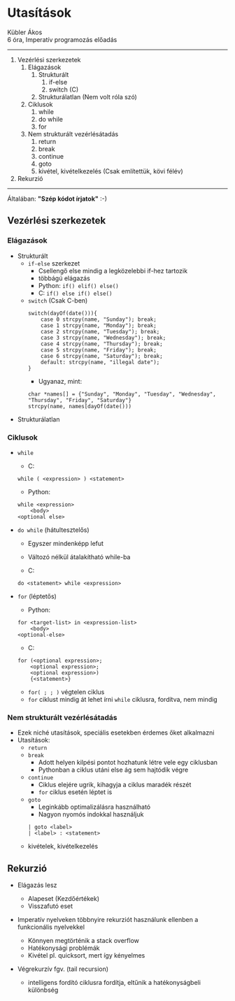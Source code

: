 # Utasítások

Kübler Ákos<br>
6 óra, Imperatív programozás előadás

---
1. Vezérlési szerkezetek
    1. Elágazások
        1. Strukturált
            1. if-else
            2. switch (C)
        2. Strukturálatlan (Nem volt róla szó)
    2. Ciklusok
        1. while
        2. do while
        3. for
    3. Nem strukturált vezérlésátadás
        1. return
        2. break
        3. continue
        4. goto
        5. kivétel, kivételkezelés (Csak említettük, kövi félév)
2. Rekurzió
---

Általában:
__"Szép kódot írjatok"__ :-)

## Vezérlési szerkezetek

### Elágazások
- Strukturált
    - `if-else` szerkezet
        - Csellengő else mindig a legközelebbi if-hez tartozik
        - többágú elágazás
        - Python:
            `if() elif() else()`
        - C:
            `if() else if() else()`
    - `switch` (Csak C-ben)
        ```
        switch(dayOf(date())){
            case 0 strcpy(name, "Sunday"); break;
            case 1 strcpy(name, "Monday"); break;
            case 2 strcpy(name, "Tuesday"); break;
            case 3 strcpy(name, "Wednesday"); break;
            case 4 strcpy(name, "Thursday"); break;
            case 5 strcpy(name, "Friday"); break;
            case 6 strcpy(name, "Saturday"); break;
            default: strcpy(name, "illegal date");
        }
        ```
        - Ugyanaz, mint:
        ```
        char *names[] = {"Sunday", "Monday", "Tuesday", "Wednesday", "Thursday", "Friday", "Saturday"}
        strcpy(name, names[dayOf(date()))
        ```
- Strukturálatlan
### Ciklusok
- `while`
    - C:
    ```
    while ( <expression> ) <statement>
    ```
    - Python: 
    ```
    while <expression>
        <body>
    <optional else>
    ```
- `do while` (hátultesztelős)
    - Egyszer mindenképp lefut
    - Változó nélkül átalakítható while-ba

    - C:
    ```
    do <statement> while <expression>
    ```

- `for` (léptetős)
    - Python:
    ```
    for <target-list> in <expression-list>
        <body>
    <optional-else>
    ```
    - C:
    ```
    for (<optional expression>;
        <optional expression>;
        <optional expression>)
        {<statement>}
    ```
    - `for( ; ; )` végtelen ciklus
    - `for` ciklust mindig át lehet írni `while` ciklusra, fordítva, nem mindig


### Nem strukturált vezérlésátadás
- Ezek niché utasítások, speciális esetekben érdemes őket alkalmazni
- Utasítások:
    - `return`
    - `break`
        - Adott helyen kilpési pontot hozhatunk létre vele egy ciklusban
        - Pythonban a ciklus utáni else ág sem hajtódik végre
    - `continue`
        - Ciklus elejére ugrik, kihagyja a ciklus maradék részét
        - `for` ciklus esetén léptet is
    - `goto`
        - Leginkább optimalizálásra használható
        - Nagyon nyomós indokkal használjuk
        ```
        | goto <label>
        | <label> : <statement>
        ```
    - kivételek, kivételkezelés

## Rekurzió

- Elágazás lesz
    - Alapeset (Kezdőértékek)
    - Visszafutó eset
- Imperatív nyelveken többnyire rekurziót használunk ellenben a funkcionális nyelvekkel
    - Könnyen megtörténik a stack overflow
    - Hatékonysági problémák
    - Kivétel pl. quicksort, mert így kényelmes

- Végrekurzív fgv. (tail recursion)
    - intelligens fordító ciklusra fordítja, eltűnik a hatékonyságbeli különbség